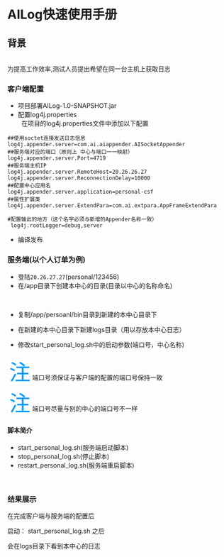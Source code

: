 # AILog快速使用手册

## 背景
<br>
为提高工作效率,测试人员提出希望在同一台主机上获取日志

### 客户端配置
 * 项目部署AILog-1.0-SNAPSHOT.jar<br>
 * 配置log4j.properties<br>
   在项目的log4j.properties文件中添加以下配置
 ```
 ##使用soctet连接发送日志信息
log4j.appender.server=com.ai.aiappender.AISocketAppender
##服务端对应的端口（原则上 中心与端口一一映射）
log4j.appender.server.Port=4719
##服务端主机IP
log4j.appender.server.RemoteHost=20.26.26.27
log4j.appender.server.ReconnectionDelay=10000
##配置中心应用名
log4j.appender.server.application=personal-csf
##属性扩展类
log4j.appender.server.ExtendPara=com.ai.extpara.AppFrameExtendPara
```
```
#配置输出的地方（这个名字必须与新增的Appender名称一致）
 log4j.rootLogger=debug,server
```
* 编译发布

### 服务端(以个人订单为例)
 * 登陆`20.26.27.27`(personal/123456)<br>
 * 在/app目录下创建本中心的目录(目录以中心的名称命名)
 
  
 * 复制/app/persoanl/bin目录到新建的本中心目录下
 
 * 在新建的本中心目录下新建logs目录（用以存放本中心日志）
 
 * 修改start_personal_log.sh中的启动参数(端口号，中心名称)<br>
 
  <font color=#0099ff size=12 face="黑体">注</font> 端口号须保证与客户端的配置的端口号保持一致<br>
  <font color=#0099ff size=12 face="黑体">注</font> 端口号尽量与别的中心的端口号不一样

 
 #### 脚本简介<br>
-  start_personal_log.sh(服务端启动脚本)
-  stop_personal_log.sh(停止脚本)
-  restart_personal_log.sh(服务端重启脚本)

<br>

### 结果展示
在完成客户端与服务端的配置后<br>

启动： start_personal_log.sh 之后

会在logs目录下看到本中心的日志










 






